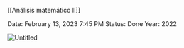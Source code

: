 [[Análisis matemático II]]

Date: February 13, 2023 7:45 PM
Status: Done
Year: 2022

![Untitled](_private/Images/Teorema%20Diferenciabilidad%20implica%20continuidad/Untitled.png)

